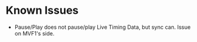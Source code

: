 # Known Issues

- Pause/Play does not pause/play Live Timing Data, but sync can. Issue on MVF1's side.

